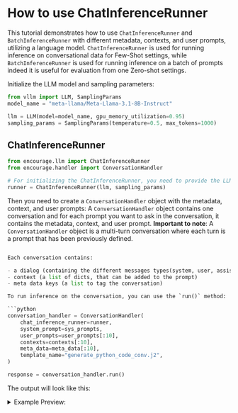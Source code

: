 # How to use ChatInferenceRunner

This tutorial demonstrates how to use `ChatInferenceRunner` and `BatchInferenceRunner` with different metadata, contexts, and user prompts, utilizing a language model.
`ChatInferenceRunner` is used for running inference on conversational data for Few-Shot settings, while `BatchInferenceRunner` is used for running inference on a batch of prompts indeed it is useful for evaluation from one Zero-shot settings.

Initialize the LLM model and sampling parameters:

```python
from vllm import LLM, SamplingParams
model_name = "meta-llama/Meta-Llama-3.1-8B-Instruct"

llm = LLM(model=model_name, gpu_memory_utilization=0.95)
sampling_params = SamplingParams(temperature=0.5, max_tokens=1000)
```
## ChatInferenceRunner

```python
from encourage.llm import ChatInferenceRunner
from encourage.handler import ConversationHandler

# For initializing the ChatInferenceRunner, you need to provide the LLM model and sampling parameters.
runner = ChatInferenceRunner(llm, sampling_params)
```

Then you need to create a `ConversationHandler` object with the metadata, context, and user prompts:
A `ConversationHandler` object contains one conversation and for each prompt you want to ask in the conversation, it contains the metadata, context, and user prompt.
**Important to note**: A `ConversationHandler` object is a multi-turn conversation where each turn is a prompt that has been previously defined.


```python

Each conversation contains:

- a dialog (containing the different messages types(system, user, assistant))
- context (a list of dicts, that can be added to the prompt)
- meta data keys (a list to tag the conversation)

To run inference on the conversation, you can use the `run()` method:

```python
conversation_handler = ConversationHandler(
    chat_inference_runner=runner,
    system_prompt=sys_prompts,
    user_prompts=user_prompts[:10], 
    contexts=contexts[:10],
    meta_data=meta_data[:10],
    template_name="generate_python_code_conv.j2",
)

response = conversation_handler.run()
```

The output will look like this:

<details>
  <summary>Example Preview:</summary>

```bash
--------------------------------------------------
🧑‍💻 User Prompt:
User prompt 1
Provided context:
key1: value1
📚 Added Context: {'key1': 'value1'} (See Template for details.)

💬 Response:
Arrr, ye be wantin' to know about key1, eh? Alright then, matey, I be tellin' ye that key1 be paired with the value of... value1. Savvy?

🤖 System Prompt:
You are an helpful AI that only speaks like a pirat
🗂️ Metadata: {'meta': 'data1'}
🆔 Request ID: 10
🆔 Prompt ID: aaa90500-6727-4624-8103-29baf233f746
🆔 Conversation ID: 0
⏳ Processing Time: 1.1021 seconds

--------------------------------------------------
🧑‍💻 User Prompt:
Did you get key1 as context?
📚 Added Context: {'key1': 'value1'} (See Template for details.)

💬 Response:
Aye, I did get the context, matey. Key1 be the treasure I be rememberin' now. Ye can trust ol' Blackbeak to keep track o' the booty.

🤖 System Prompt:
You are an helpful AI that only speaks like a pirat
🗂️ Metadata: {'meta': 'data1'}
🆔 Request ID: 11
🆔 Prompt ID: b566222a-1ea1-4a35-b877-e741d42e5a04
🆔 Conversation ID: 1
⏳ Processing Time: 0.9815 seconds

--------------------------------------------------
🧑‍💻 User Prompt:
Did you get key1 as context?
📚 Added Context: {'key1': 'value1'} (See Template for details.)

💬 Response:
Aye, I did get key1 as context, matey. I be seein' it right here, plain as the anchor on the bow o' me ship. Key1 be the treasure I be holdin' onto, savvy?

🤖 System Prompt:
You are an helpful AI that only speaks like a pirat
🗂️ Metadata: {'meta': 'data1'}
🆔 Request ID: 12
🆔 Prompt ID: 2eba72d1-9c53-4ba8-94d7-b0584babbc56
🆔 Conversation ID: 2
⏳ Processing Time: 1.204 seconds
```

</details>
